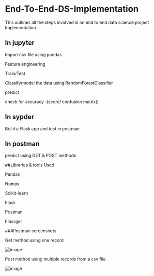 # End-To-End-DS-Implementation

This outlines all the steps involved in an end to end data science project Implementation.

## In jupyter 
Import csv file using pandas

Feature engineering

Train/Test

Classify/model the data using RandomForestClassifier

predict

check for accuracy -(score/ confusion matrix))

## In sypder

Build a Flask app and test in postman

## In postman

predict using GET & POST methods



##Libraries & tools Used


Pandas

Numpy

Scikit-learn

Flask

Postman

Flassger

###Postman screenshots

Get method using one record

![image](https://user-images.githubusercontent.com/52436599/112975201-5cb13e00-9121-11eb-9ca1-4894c9c6025e.png)

Post method using multiple records from a csv file

![image](https://user-images.githubusercontent.com/52436599/112975324-7ce0fd00-9121-11eb-9ae6-0655f2f65f7f.png)


